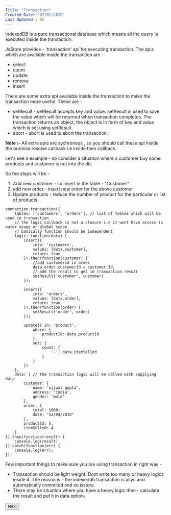 ```yaml
---
Title: "Transaction"
Created Date: "07/01/2018"
Last Updated : NA
---
```


IndexedDB is a pure transactional database which means all the query is executed inside the transaction.

JsStore provides - 'transaction' api for executing transaction. The apis which are available inside the transaction are - 

* select
* count
* update
* remove
* insert

There are some extra api available inside the transaction to make the transaction more useful. These are -

* setResult - setResult accepts key and value. setResult is used to save the value which will be returned when transaction completes. The transaction returns an object, the object is in form of key and value which is set using setResult.
* abort - abort is used to abort the transaction. 

**Note :-** All extra apis are sychronous , so you should call these api inside the promise resolve callback i.e inside then callback.

Let's see a example - so consider a situation where a customer buy some products and customer is not into the db.

So the steps will be - 

1. Add new customer - so insert in the table - "Customer"
2. add new order - insert new order for the above customer
3. Update products - reduce the number of product for the particular or list of products.

```
connection.transaction({
    tables: ['customers', 'orders'], // list of tables which will be used in transaction
    // the logic callback is not a closure i.e it wont have access to outer scope or global scope.
    // basically function should be independent
    logic: function(data) {
        insert({
            into: 'customers',
            values: [data.customer],
            return: true
        }).then(function(customer) {
            //add customerid in order
            data.order.customerId = customer.Id;
            // add the result to get in transaction result
            setResult('customer', customer)
        });

        insert({
            into: 'orders',
            values: [data.order],
            return: true
        }).then(function(order) {
            setResult('order', order)
        });

        update({ in: 'product',
            where: {
                productId: data.productId
            },
            set: {
                count: {
                    '-': data.itemSelled
                }
            }
        })
    },
    data: { // the transaction logic will be called with supplying data
        customer: {
            name: 'ujjwal gupta',
            address: 'india',
            gender: 'male'
        },
        order: {
            total: 1000,
            date: "12/04/2018"
        },
        productId: 5,
        itemSelled: 4
    }
}).then(function(result) {
    console.log(result)
}).catch(function(err) {
    console.log(err);
});
```

Few important things to make sure you are using transaction in right way - 

* Transaction should be light weight. Dont write too many or heavy logics inside it. The reason is  - the indexeddb transaction is asyc and automatically commited and so jsstore.
* There may be situation where you have a heavy logic then - calculate the result and put it in data option.

<p class="margin-top-40px center-align">
    <button class="btn info btnNext">Next</button>
</p>

